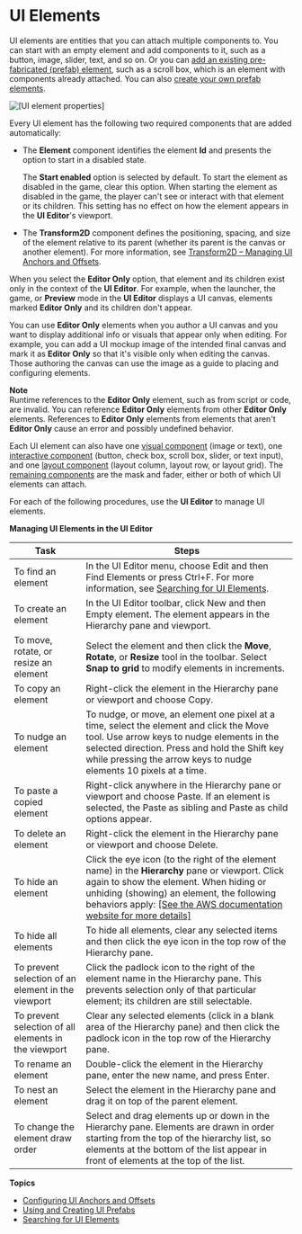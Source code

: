 # UI Elements<a name="ui-editor-elements"></a>

UI elements are entities that you can attach multiple components to\. You can start with an empty element and add components to it, such as a button, image, slider, text, and so on\. Or you can [add an existing pre\-fabricated \(prefab\) element](ui-editor-prefabs.md), such as a scroll box, which is an element with components already attached\. You can also [create your own prefab elements](ui-editor-prefabs.md)\.

![\[UI element properties\]](http://docs.aws.amazon.com/lumberyard/latest/userguide/images/ui-editor-elements.png)

Every UI element has the following two required components that are added automatically:
+ The **Element** component identifies the element **Id** and presents the option to start in a disabled state\.

  The **Start enabled** option is selected by default\. To start the element as disabled in the game, clear this option\. When starting the element as disabled in the game, the player can't see or interact with that element or its children\. This setting has no effect on how the element appears in the **UI Editor**'s viewport\.
+ The **Transform2D** component defines the positioning, spacing, and size of the element relative to its parent \(whether its parent is the canvas or another element\)\. For more information, see [Transform2D – Managing UI Anchors and Offsets](ui-editor-anchors.md)\.

When you select the **Editor Only** option, that element and its children exist only in the context of the **UI Editor**\. For example, when the launcher, the game, or **Preview** mode in the **UI Editor** displays a UI canvas, elements marked **Editor Only** and its children don't appear\. 

You can use **Editor Only** elements when you author a UI canvas and you want to display additional info or visuals that appear only when editing\. For example, you can add a UI mockup image of the intended final canvas and mark it as **Editor Only** so that it's visible only when editing the canvas\. Those authoring the canvas can use the image as a guide to placing and configuring elements\.

**Note**  
Runtime references to the **Editor Only** element, such as from script or code, are invalid\. You can reference **Editor Only** elements from other **Editor Only** elements\. References to **Editor Only** elements from elements that aren't **Editor Only** cause an error and possibly undefined behavior\.

Each UI element can also have one [visual component](ui-editor-components-visual.md) \(image or text\), one [interactive component](ui-editor-components-interactive.md) \(button, check box, scroll box, slider, or text input\), and one [layout component](ui-editor-components-layout.md) \(layout column, layout row, or layout grid\)\. The [remaining components](ui-editor-components-other.md) are the mask and fader, either or both of which UI elements can attach\.

For each of the following procedures, use the **UI Editor** to manage UI elements\.


**Managing UI Elements in the UI Editor**  

| Task | Steps | 
| --- | --- | 
| To find an element | In the UI Editor menu, choose Edit and then Find Elements or press Ctrl\+F\. For more information, see [Searching for UI Elements](ui-editor-search-element.md)\. | 
| To create an element | In the UI Editor toolbar, click New and then Empty element\. The element appears in the Hierarchy pane and viewport\.  | 
| To move, rotate, or resize an element |  Select the element and then click the **Move**, **Rotate**, or **Resize** tool in the toolbar\. Select **Snap to grid** to modify elements in increments\.  | 
| To copy an element | Right\-click the element in the Hierarchy pane or viewport and choose Copy\.  | 
| To nudge an element | To nudge, or move, an element one pixel at a time, select the element and click the Move tool\. Use arrow keys to nudge elements in the selected direction\. Press and hold the Shift key while pressing the arrow keys to nudge elements 10 pixels at a time\. | 
| To paste a copied element | Right\-click anywhere in the Hierarchy pane or viewport and choose Paste\. If an element is selected, the Paste as sibling and Paste as child options appear\.  | 
| To delete an element | Right\-click the element in the Hierarchy pane or viewport and choose Delete\.  | 
| To hide an element |  Click the eye icon \(to the right of the element name\) in the **Hierarchy** pane or viewport\. Click again to show the element\. When hiding or unhiding \(showing\) an element, the following behaviors apply: [\[See the AWS documentation website for more details\]](http://docs.aws.amazon.com/lumberyard/latest/userguide/ui-editor-elements.html)  | 
| To hide all elements | To hide all elements, clear any selected items and then click the eye icon in the top row of the Hierarchy pane\. | 
| To prevent selection of an element in the viewport | Click the padlock icon to the right of the element name in the Hierarchy pane\. This prevents selection only of that particular element; its children are still selectable\. | 
| To prevent selection of all elements in the viewport | Clear any selected elements \(click in a blank area of the Hierarchy pane\) and then click the padlock icon in the top row of the Hierarchy pane\. | 
| To rename an element | Double\-click the element in the Hierarchy pane, enter the new name, and press Enter\.  | 
| To nest an element | Select the element in the Hierarchy pane and drag it on top of the parent element\.  | 
| To change the element draw order | Select and drag elements up or down in the Hierarchy pane\. Elements are drawn in order starting from the top of the hierarchy list, so elements at the bottom of the list appear in front of elements at the top of the list\.  | 

**Topics**
+ [Configuring UI Anchors and Offsets](ui-editor-transform2d.md)
+ [Using and Creating UI Prefabs](ui-editor-prefabs.md)
+ [Searching for UI Elements](ui-editor-search-element.md)